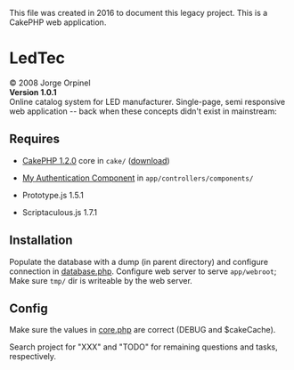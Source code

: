 This file was created in 2016 to document this legacy project.
This is a CakePHP web application.


# LedTec
© 2008 Jorge Orpinel  
**Version 1.0.1**  
Online catalog system for LED manufacturer.
Single-page, semi responsive web application -- back when these concepts didn't exist in mainstream:

## Requires

* [CakePHP 1.2.0](http://book.cakephp.org/1.2/en/) core  in `cake/` ([download](https://github.com/cakephp/cakephp/releases?after=1.2.1))
* [My Authentication Component](https://github.com/jorgeorpinel/cakephp-authentication) in `app/controllers/components/`


* Prototype.js 1.5.1
* Scriptaculous.js 1.7.1

## Installation

Populate the database with a dump (in parent directory) and configure connection in [database.php](app/config/database.php).
Configure web server to serve `app/webroot`; Make sure `tmp/` dir is writeable by the web server.

## Config

Make sure the values in [core.php](app/config/core.php) are correct (DEBUG and $cakeCache).

Search project for "XXX" and "TODO" for remaining questions and tasks, respectively.
